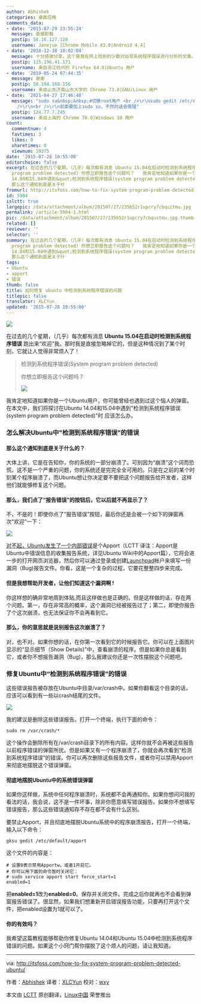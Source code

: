 ```yaml
---
author: Abhishek
categories: 桌面应用
comments_data:
- date: '2015-07-29 23:55:24'
  message: 直接卸载
  postip: 58.16.127.128
  username: Janejue [Chrome Mobile 43.0|Android 4.4]
- date: '2018-12-30 10:02:04'
  message: 十分感谢分享。这个是我在网上找到的少数对出现系统程序错误进行分析的文章。谢谢。
  postip: 115.196.41.171
  username: 来自浙江杭州的 Firefox 64.0|Ubuntu 用户
- date: '2019-05-24 07:44:35'
  message: 谢谢
  postip: 58.194.168.156
  username: 来自山东济南山东大学的 Chrome 73.0|GNU/Linux 用户
- date: '2021-04-27 17:46:48'
  message: "sudo su&nbsp;&nbsp;#切换root用户 <br />\r\nsudo gedit /etc/default/apport<br
    />\r\n<br />\r\n前面要加上sudo su，不然的话会报错"
  postip: 124.77.7.245
  username: 来自上海的 Chrome 78.0|Windows 10 用户
count:
  commentnum: 4
  favtimes: 3
  likes: 0
  sharetimes: 0
  viewnum: 39375
date: '2015-07-28 10:55:00'
editorchoice: false
excerpt: 在过去的几个星期，（几乎）每次都有消息 Ubuntu 15.04在启动时检测到系统程序错误 跑出来欢迎我。那时我是直接忽略掉它的，但是这种情况到了某个时刻，它就让人觉得非常烦人了！  检测到系统程序错误(System
  program problem detected) 你想立即报告这个问题吗？   我肯定地知道如果你是一个Ubuntu用户，你可能曾经也遇到过这个恼人的弹窗。在本文中，我们将探讨在Ubuntu
  14.04和15.04中遇到&quot;检测到系统程序错误(system program problem detected)&quot;时 应该怎么办。 怎么解决Ubuntu中&quot;检测到系统程序错误&quot;的错误
  那么这个通知到底是关于什
fromurl: http://itsfoss.com/how-to-fix-system-program-problem-detected-ubuntu/
id: 5904
islctt: true
largepic: /data/attachment/album/201507/27/235652r1upcry7cbquitmu.jpg
permalink: /article-5904-1.html
pic: /data/attachment/album/201507/27/235652r1upcry7cbquitmu.jpg.thumb.jpg
related: []
reviewer: ''
selector: ''
summary: 在过去的几个星期，（几乎）每次都有消息 Ubuntu 15.04在启动时检测到系统程序错误 跑出来欢迎我。那时我是直接忽略掉它的，但是这种情况到了某个时刻，它就让人觉得非常烦人了！  检测到系统程序错误(System
  program problem detected) 你想立即报告这个问题吗？   我肯定地知道如果你是一个Ubuntu用户，你可能曾经也遇到过这个恼人的弹窗。在本文中，我们将探讨在Ubuntu
  14.04和15.04中遇到&quot;检测到系统程序错误(system program problem detected)&quot;时 应该怎么办。 怎么解决Ubuntu中&quot;检测到系统程序错误&quot;的错误
  那么这个通知到底是关于什
tags:
- Ubuntu
- apport
- 错误
thumb: false
title: 如何修复 ubuntu 中检测到系统程序错误的问题
titlepic: false
translator: XLCYun
updated: '2015-07-28 10:55:00'
---
```


![](/data/attachment/album/201507/27/235652r1upcry7cbquitmu.jpg)


在过去的几个星期，（几乎）每次都有消息 **Ubuntu 15.04在启动时检测到系统程序错误** 跑出来“欢迎”我。那时我是直接忽略掉它的，但是这种情况到了某个时刻，它就让人觉得非常烦人了！



> 
> 检测到系统程序错误(System program problem detected)
> 
> 
> 你想立即报告这个问题吗？
> 
> 
> ![](/data/attachment/album/201507/27/235653c0ffnx07o7h3h3fe.png)
> 
> 
> 


我肯定地知道如果你是一个Ubuntu用户，你可能曾经也遇到过这个恼人的弹窗。在本文中，我们将探讨在Ubuntu 14.04和15.04中遇到"检测到系统程序错误(system program problem detected)"时 应该怎么办。


### 怎么解决Ubuntu中"检测到系统程序错误"的错误


#### 那么这个通知到底是关于什么的？


大体上讲，它是在告知你，你的系统的一部分崩溃了。可别因为“崩溃”这个词而恐慌。这不是一个严重的问题，你的系统还是完完全全可用的。只是在之前的某个时刻某个程序崩溃了，而Ubuntu想让你决定要不要把这个问题报告给开发者，这样他们就能够修复这个问题。


#### 那么，我们点了“报告错误”的按钮后，它以后就不再显示了？


不，不是的！即使你点了“报告错误”按钮，最后你还是会被一个如下的弹窗再次“欢迎”一下：


![](/data/attachment/album/201507/27/235653ojpkxxlljoefipz3.png)


[对不起，Ubuntu发生了一个内部错误](http://itsfoss.com/how-to-solve-sorry-ubuntu-12-04-has-experienced-an-internal-error/)是个Apport（LCTT 译注：Apport是Ubuntu中错误信息的收集报告系统，详见Ubuntu Wiki中的Apport篇），它将会进一步的打开网页浏览器，然后你可以通过登录或创建[Launchpad](https://launchpad.net/)帐户来填写一份漏洞（Bug)报告文件。你看，这是一个复杂的过程，它要花整整四步来完成。


#### 但是我想帮助开发者，让他们知道这个漏洞啊 !


你这样想的确非常地周到体贴,而且这样做也是正确的。但是这样做的话，存在两个问题。第一，存在非常高的概率，这个漏洞已经被报告过了；第二，即使你报告了个这次崩溃，也无法保证你不会再看到它。


#### 那么，你的意思就是说别报告这次崩溃了？


对，也不对。如果你想的话，在你第一次看到它的时候报告它。你可以在上面图片显示的“显示细节（Show Details)”中，查看崩溃的程序。但是如果你总是看到它，或者你不想报告漏洞（Bug)，那么我建议你还是一次性摆脱这个问题吧。


### 修复Ubuntu中“检测到系统程序错误”的错误


这些错误报告被存放在Ubuntu中目录/var/crash中。如果你翻看这个目录的话，应该可以看到有一些以crash结尾的文件。


![](/data/attachment/album/201507/27/235654c0ab8fhh6tlhavc6.jpg)


我的建议是删除这些错误报告。打开一个终端，执行下面的命令：



```
sudo rm /var/crash/*

```

这个操作会删除所有在/var/crash目录下的所有内容。这样你就不会再被这些报告以前程序错误的弹窗所扰。但是如果又有一个程序崩溃了，你就会再次看到“检测到系统程序错误”的错误。你可以再次删除这些报告文件，或者你可以禁用Apport来彻底地摆脱这个错误弹窗。


#### 彻底地摆脱Ubuntu中的系统错误弹窗


如果你这样做，系统中任何程序崩溃时，系统都不会再通知你。如果你想问问我的看法的话，我会说，这不是一件坏事，除非你愿意填写错误报告。如果你不想填写错误报告，那么这些错误通知存不存在都不会有什么区别。


要禁止Apport，并且彻底地摆脱Ubuntu系统中的程序崩溃报告，打开一个终端，输入以下命令：



```
gksu gedit /etc/default/apport

```

这个文件的内容是：



```
# 设置0表示禁用Apportw，或者1开启它。
# 你可以用下面的命令暂时关闭它：
# sudo service apport start force_start=1
enabled=1

```

把**enabled=1**改为**enabled=0**。保存并关闭文件。完成之后你就再也不会看到弹窗报告错误了。很显然，如果我们想重新开启错误报告功能，只要再打开这个文件，把enabled设置为1就可以了。


#### 你的有效吗？


我希望这篇教程能够帮助你修复Ubuntu 14.04和Ubuntu 15.04中检测到系统程序错误的问题。如果这个小窍门帮你摆脱了这个烦人的问题，请让我知道。




---


via: <http://itsfoss.com/how-to-fix-system-program-problem-detected-ubuntu/>


作者：[Abhishek](http://itsfoss.com/author/abhishek/) 译者：[XLCYun](https://github.com/XLCYun) 校对：[wxy](https://github.com/wxy)


本文由 [LCTT](https://github.com/LCTT/TranslateProject) 原创翻译，[Linux中国](https://linux.cn/) 荣誉推出